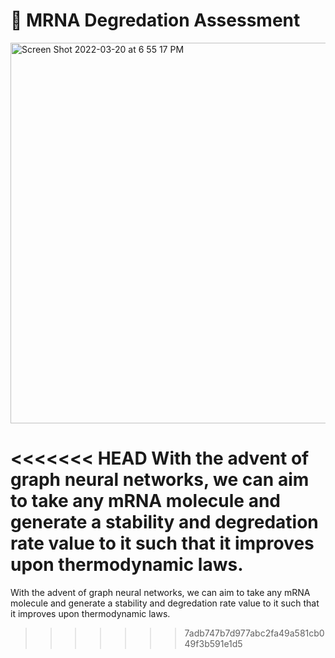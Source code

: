 # 🧬 MRNA Degredation Assessment
<img width="609" alt="Screen Shot 2022-03-20 at 6 55 17 PM" src="https://user-images.githubusercontent.com/32529318/159189627-95000152-c950-4c31-99bf-f81f899567b9.png">

<<<<<<< HEAD
With the advent of graph neural networks, we can aim to take any mRNA molecule and generate a stability and degredation rate value to it such that it improves upon thermodynamic laws. 
=======
With the advent of graph neural networks, we can aim to take any mRNA molecule and generate a stability and degredation rate value to it such that it improves upon thermodynamic laws. 
>>>>>>> 7adb747b7d977abc2fa49a581cb049f3b591e1d5
